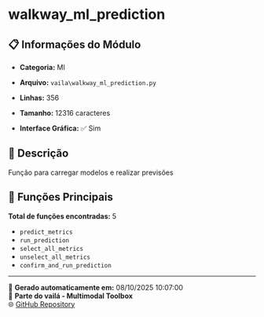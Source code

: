 # walkway_ml_prediction

## 📋 Informações do Módulo

- **Categoria:** Ml
- **Arquivo:** `vaila\walkway_ml_prediction.py`
- **Linhas:** 356
- **Tamanho:** 12316 caracteres


- **Interface Gráfica:** ✅ Sim

## 📖 Descrição

Função para carregar modelos e realizar previsões

## 🔧 Funções Principais

**Total de funções encontradas:** 5

- `predict_metrics`
- `run_prediction`
- `select_all_metrics`
- `unselect_all_metrics`
- `confirm_and_run_prediction`




---

📅 **Gerado automaticamente em:** 08/10/2025 10:07:00  
🔗 **Parte do vailá - Multimodal Toolbox**  
🌐 [GitHub Repository](https://github.com/vaila-multimodaltoolbox/vaila)
